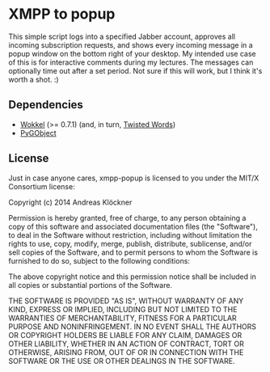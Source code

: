 # XMPP to popup

This simple script logs into a specified Jabber account, approves all incoming
subscription requests, and shows every incoming message in a popup window on
the bottom right of your desktop. My intended use case of this is for
interactive comments during my lectures. The messages can optionally time out
after a set period. Not sure if this will work, but I think it's worth a shot.
:)

## Dependencies

* [Wokkel](http://pypi.python.org/pypi/wokkel) (>= 0.7.1) (and, in turn, [Twisted Words](https://twistedmatrix.com/trac/wiki/TwistedWords))
* [PyGObject](https://wiki.gnome.org/action/show/Projects/PyGObject?action=show)

## License

Just in case anyone cares, xmpp-popup is licensed to you under the MIT/X
Consortium license:

Copyright (c) 2014 Andreas Klöckner

Permission is hereby granted, free of charge, to any person
obtaining a copy of this software and associated documentation
files (the "Software"), to deal in the Software without
restriction, including without limitation the rights to use,
copy, modify, merge, publish, distribute, sublicense, and/or sell
copies of the Software, and to permit persons to whom the
Software is furnished to do so, subject to the following
conditions:

The above copyright notice and this permission notice shall be
included in all copies or substantial portions of the Software.

THE SOFTWARE IS PROVIDED "AS IS", WITHOUT WARRANTY OF ANY KIND,
EXPRESS OR IMPLIED, INCLUDING BUT NOT LIMITED TO THE WARRANTIES
OF MERCHANTABILITY, FITNESS FOR A PARTICULAR PURPOSE AND
NONINFRINGEMENT. IN NO EVENT SHALL THE AUTHORS OR COPYRIGHT
HOLDERS BE LIABLE FOR ANY CLAIM, DAMAGES OR OTHER LIABILITY,
WHETHER IN AN ACTION OF CONTRACT, TORT OR OTHERWISE, ARISING
FROM, OUT OF OR IN CONNECTION WITH THE SOFTWARE OR THE USE OR
OTHER DEALINGS IN THE SOFTWARE.
